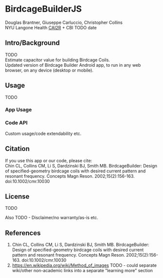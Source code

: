 # BirdcageBuilderJS
Douglas Brantner, Giuseppe Carluccio, Christopher Collins  
NYU Langone Health [CAI2R](https://cai2r.net) + CBI
TODO date


## Intro/Background
TODO  
Estimate capacitor value for building Birdcage Coils.  
Updated version of Birdcage Builder Android app, to run in any web browser, on any device (desktop or mobile).

## Usage
TODO
### App Usage

### Code API
Custom usage/code extendability etc.

## Citation
If you use this app or our code, please cite:  
Chin CL, Collins CM, Li S, Dardzinski BJ, Smith MB. BirdcageBuilder: Design of specified-geometry birdcage coils with desired current pattern and resonant frequency. Concepts Magn Reson. 2002;15(2):156-163. doi:10.1002/cmr.10030

## License
TODO

Also TODO - Disclaimer/no warranty/as-is etc.

## References
1. Chin CL, Collins CM, Li S, Dardzinski BJ, Smith MB. BirdcageBuilder: Design of specified-geometry birdcage coils with desired current pattern and resonant frequency. Concepts Magn Reson. 2002;15(2):156-163. doi:10.1002/cmr.10030
2. https://en.wikipedia.org/wiki/Method_of_images
TODO - could separate wiki/other non-academic links into a separate "learning more" section
